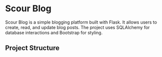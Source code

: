 # Scour Blog

Scour Blog is a simple blogging platform built with Flask. It allows users to create, read, and update blog posts. The project uses SQLAlchemy for database interactions and Bootstrap for styling.

## Project Structure
